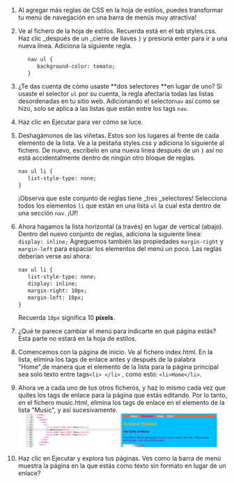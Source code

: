 1. Al agregar más reglas de CSS en la hoja de estilos, puedes transformar tu menú de navegación en una barra de menús muy atractiva! 
2. Ve al fichero de la hoja de estilos. Recuerda está en el tab styles.css. Haz clic \_después de un \_cierre de llaves `}` y presiona enter para ir a una nueva línea. Adiciona la siguiente regla.
   ```
      nav ul {
         background-color: tomato;
      }
   ```
3. ¿Te das cuenta de cómo usaste **dos selectores **en lugar de uno? Si usaste el selector `ul` por su cuenta,  la regla afectaría todas las listas desordenadas en tu sitio web. Adicionando el selector`nav` así como se hizo, solo se aplica a las listas que están entre los tags `nav`.
4. Haz clic en Ejecutar para ver cómo se luce. 
5. Deshagámonos de las viñetas. Estos son los lugares al frente de cada elemento de la lista. Ve a la pestaña styles.css y adiciona lo siguiente al fichero. De nuevo, escríbelo en una nueva linea después de un `}` así no está accidentalmente dentro de ningún otro bloque de reglas.

   ```
   nav ul li {
      list-style-type: none;
   }
   ```

   ¡Observa que este conjunto de reglas tiene \_tres \_selectores! Selecciona todos los elementos `li` que están en una lista `ul`  la cual esta dentro de una sección `nav`. ¡Uf!

6. Ahora hagamos la lista horizontal \(a través\) en lugar de vertical \(abajo\). Dentro del nuevo conjunto de reglas, adiciona la siguiente línea: `display: inline;` Agreguemos también las propiedades `margin-right` y `margin-left` para espaciar los elementos del menú un poco. Las reglas deberían verse así ahora:

   ```
   nav ul li {
      list-style-type: none;
      display: inline;
      margin-right: 10px;
      margin-left: 10px;
   }
   ```

   Recuerda `10px` significa 10 **pixels**.

7. ¿Qué te parece cambiar el menú para indicarte en qué página estás? Esta parte no estará en la hoja de estilos.
8. Comencemos con la página de inicio. Ve al fichero index.html. En la lista, elimina los tags de enlace antes y después de la palabra "Home",de manera que el elemento de la lista para la página principal sea solo texto entre tags`<li> </li>` , como esto: `<li>Home</li>`.
9. Ahora ve a cada uno de tus otros ficheros, y haz lo mismo cada vez que quites los tags de enlace para la página que estás editando. Por lo tanto, en el fichero music.html, elimina los tags de enlace en el elemento de la lista "Music", y así sucesivamente. ![](assets/MenuPageLinkRemoved2.png)
10. Haz clic en Ejecutar y explora tus páginas. Ves como la barra de menú muestra la página en la que estás como texto sin formato en lugar de un enlace?



